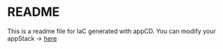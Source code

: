 # README
This is a readme file for IaC generated with appCD.
You can modify your appStack -> [here](http://cloud.stackgen.com/appstacks/56247721-5b2a-4d4c-a0fd-fca5349d91c4)
